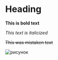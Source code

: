 # Heading
**This is bold text**

*This text is italicized*

~~This was mistaken text~~

  <img src="https://www.google.com/url?sa=i&url=https%3A%2F%2Funsplash.com%2Fs%2Fphotos%2Ffree&psig=AOvVaw0O5pYZaiJZcv1ZepYpmV4x&ust=1648807552411000&source=images&cd=vfe&ved=0CAsQjRxqFwoTCPj097W18PYCFQAAAAAdAAAAABAD" alt="рисунок">

